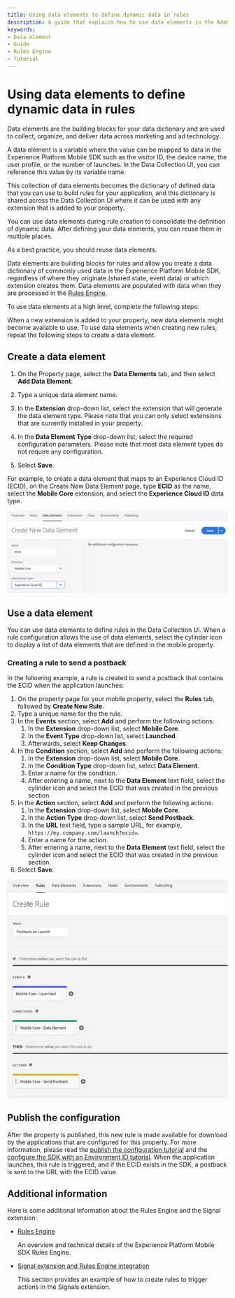 ```yaml
---
title: Using data elements to define dynamic data in rules
description: A guide that explains how to use data elements in the Adobe Experience Platform Mobile SDK to create rules.
keywords:
- Data element
- Guide
- Rules Engine
- Tutorial
---
```


# Using data elements to define dynamic data in rules

Data elements are the building blocks for your data dictionary and are used to collect, organize, and deliver data across marketing and ad technology.

A data element is a variable where the value can be mapped to data in the Experience Platform Mobile SDK such as the visitor ID, the device name, the user profile, or the number of launches. In the Data Collection UI, you can reference this value by its variable name.

This collection of data elements becomes the dictionary of defined data that you can use to build rules for your application, and this dictionary is shared across the Data Collection UI where it can be used with any extension that is added to your property.

You can use data elements during rule creation to consolidate the definition of dynamic data. After defining your data elements, you can reuse them in multiple places.

<InlineAlert variant="info" slots="text"/>

As a best practice, you should reuse data elements.

Data elements are building blocks for rules and allow you create a data dictionary of commonly used data in the Experience Platform Mobile SDK, regardless of where they originate (shared state, event data) or which extension creates them. Data elements are populated with data when they are processed in the [Rules Engine](../mobile-core/rules-engine/index.md).

To use data elements at a high level, complete the following steps:

<InlineAlert variant="info" slots="text"/>

When a new extension is added to your property, new data elements might become available to use. To use data elements when creating new rules, repeat the following steps to create a data element.

## Create a data element

1. On the Property page, select the **Data Elements** tab, and then select **Add Data Element**.
2. Type a unique data element name.
3. In the **Extension** drop-down list, select the extension that will generate the data element type. Please note that you can only select extensions that are currently installed in your property.

4. In the **Data Element Type** drop-down list, select the required configuration parameters. Please note that most data element types do not require any configuration.

5. Select **Save**.

For example, to create a data element that maps to an Experience Cloud ID (ECID), on the Create New Data Element page, type **ECID** as the name, select the **Mobile Core** extension, and select the **Experience Cloud ID** data type.

![create ECID data element](./assets/tags-data-elements/data-elements-create-data-element-ecid.png)

## Use a data element

You can use data elements to define rules in the Data Collection UI. When a rule configuration allows the use of data elements, select the cylinder icon to display a list of data elements that are defined in the mobile property.

### Creating a rule to send a postback

In the following example, a rule is created to send a postback that contains the ECID when the application launches:

1. On the property page for your mobile property, select the **Rules** tab, followed by **Create New Rule**.
2. Type a unique name for the the rule.
3. In the **Events** section, select **Add** and perform the following actions:
   1. In the **Extension** drop-down list, select **Mobile Core**.
   2. In the **Event Type** drop-down list, select **Launched**.
   3. Afterwards, select **Keep Changes**.
4. In the **Condition** section, select **Add** and perform the following actions:
   1. In the **Extension** drop-down list, select **Mobile Core**.
   2. In the **Condition Type** drop-down list, select **Data Element**.
   3. Enter a name for the condition.
   4. After entering a name, next to the **Data Element** text field, select the cylinder icon and select the ECID that was created in the previous section.
5. In the **Action** section, select **Add** and perform the following actions:
   1. In the **Extension** drop-down list, select **Mobile Core**.
   2. In the **Action Type** drop-down list, select **Send Postback**.
   3. In the **URL** text field, type a sample URL, for example, `https://my.company.com/launch?ecid=`.
   4. Enter a name for the action.
   5. After entering a name, next to the **Data Element** text field, select the cylinder icon and select the ECID that was created in the previous section.
6. Select **Save**.

![create rule](./assets/tags-data-elements/data-elements-create-rule.png)

## Publish the configuration

After the property is published, this new rule is made available for download by the applications that are configured for this property. For more information, please read the [publish the configuration tutorial](../getting-started/create-a-mobile-property.md#publish-configuration) and the [configure the SDK with an Environment ID tutorial](../getting-started/track-events.md#configure-the-sdk-with-an-environment-id). When the application launches, this rule is triggered, and if the ECID exists in the SDK, a postback is sent to the URL with the ECID value.

## Additional information

Here is some additional information about the Rules Engine and the Signal extension:

* [Rules Engine](../mobile-core/rules-engine/index.md)

  An overview and technical details of the Experience Platform Mobile SDK Rules Engine.

* [Signal extension and Rules Engine integration](../mobile-core/signal/rules-engine-integration.md)

  This section provides an example of how to create rules to trigger actions in the Signals extension.
